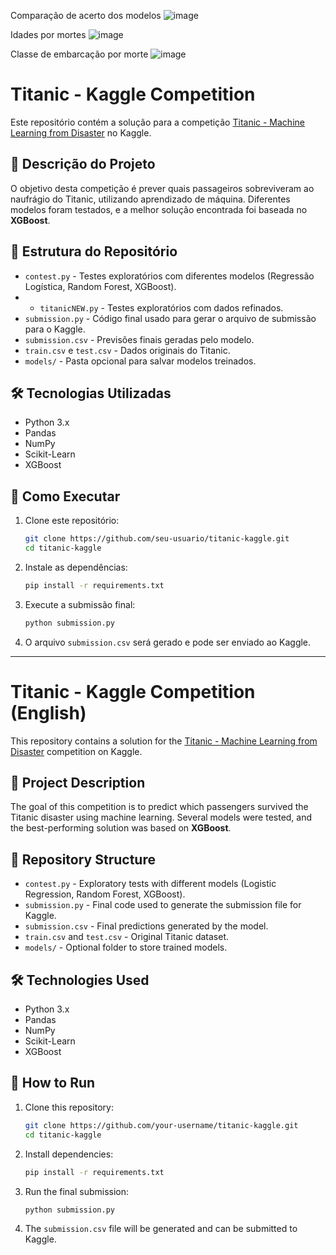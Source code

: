 Comparação de acerto dos modelos
![image](https://github.com/user-attachments/assets/225ec16c-3ab3-4421-a170-515e8306f837)

Idades por mortes
![image](https://github.com/user-attachments/assets/d0db15af-1461-4893-b3dd-add44a9c6c6f)

Classe de embarcação por morte
![image](https://github.com/user-attachments/assets/4820890c-9e27-4640-b2dd-7210c5198b6d)
 


# Titanic - Kaggle Competition

Este repositório contém a solução para a competição [Titanic - Machine Learning from Disaster](https://www.kaggle.com/competitions/titanic) no Kaggle.

## 📌 Descrição do Projeto
O objetivo desta competição é prever quais passageiros sobreviveram ao naufrágio do Titanic, utilizando aprendizado de máquina. Diferentes modelos foram testados, e a melhor solução encontrada foi baseada no **XGBoost**.

## 📂 Estrutura do Repositório
- `contest.py` - Testes exploratórios com diferentes modelos (Regressão Logística, Random Forest, XGBoost).
- - `titanicNEW.py` - Testes exploratórios com dados refinados.
- `submission.py` - Código final usado para gerar o arquivo de submissão para o Kaggle.
- `submission.csv` - Previsões finais geradas pelo modelo.
- `train.csv` e `test.csv` - Dados originais do Titanic.
- `models/` - Pasta opcional para salvar modelos treinados.

## 🛠 Tecnologias Utilizadas
- Python 3.x
- Pandas
- NumPy
- Scikit-Learn
- XGBoost

## 🚀 Como Executar
1. Clone este repositório:
   ```bash
   git clone https://github.com/seu-usuario/titanic-kaggle.git
   cd titanic-kaggle
   ```
2. Instale as dependências:
   ```bash
   pip install -r requirements.txt
   ```
3. Execute a submissão final:
   ```bash
   python submission.py
   ```
4. O arquivo `submission.csv` será gerado e pode ser enviado ao Kaggle.

---

# Titanic - Kaggle Competition (English)

This repository contains a solution for the [Titanic - Machine Learning from Disaster](https://www.kaggle.com/competitions/titanic) competition on Kaggle.

## 📌 Project Description
The goal of this competition is to predict which passengers survived the Titanic disaster using machine learning. Several models were tested, and the best-performing solution was based on **XGBoost**.

## 📂 Repository Structure
- `contest.py` - Exploratory tests with different models (Logistic Regression, Random Forest, XGBoost).
- `submission.py` - Final code used to generate the submission file for Kaggle.
- `submission.csv` - Final predictions generated by the model.
- `train.csv` and `test.csv` - Original Titanic dataset.
- `models/` - Optional folder to store trained models.

## 🛠 Technologies Used
- Python 3.x
- Pandas
- NumPy
- Scikit-Learn
- XGBoost

## 🚀 How to Run
1. Clone this repository:
   ```bash
   git clone https://github.com/your-username/titanic-kaggle.git
   cd titanic-kaggle
   ```
2. Install dependencies:
   ```bash
   pip install -r requirements.txt
   ```
3. Run the final submission:
   ```bash
   python submission.py
   ```
4. The `submission.csv` file will be generated and can be submitted to Kaggle.




